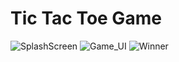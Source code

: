 # Tic Tac Toe Game
![SplashScreen](https://github.com/Kaushal-04/Tic-Tac-Toe/assets/133222412/4a9987b0-6fdb-4dc5-bb22-1c943dd5b0ea)
![Game_UI](https://github.com/Kaushal-04/Tic-Tac-Toe/assets/133222412/caf79bc9-8581-44a2-8b7b-f42635309223)
![Winner](https://github.com/Kaushal-04/Tic-Tac-Toe/assets/133222412/acdda4ba-4d6f-484b-bb3d-82e4abe3e647)
